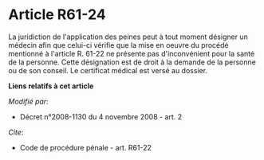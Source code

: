 # Article R61-24

La juridiction de l'application des peines peut à tout moment désigner un médecin afin que celui-ci vérifie que la mise en
oeuvre du procédé mentionné à l'article R. 61-22 ne présente pas d'inconvénient pour la santé de la personne. Cette
désignation est de droit à la demande de la personne ou de son conseil. Le certificat médical est versé au dossier.

**Liens relatifs à cet article**

_Modifié par_:

  - Décret n°2008-1130 du 4 novembre 2008 - art. 2

_Cite_:

  - Code de procédure pénale - art. R61-22
